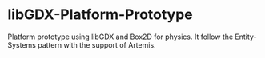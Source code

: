libGDX-Platform-Prototype
=========================

Platform prototype using libGDX and Box2D for physics. It follow the Entity-Systems pattern with the support of Artemis.